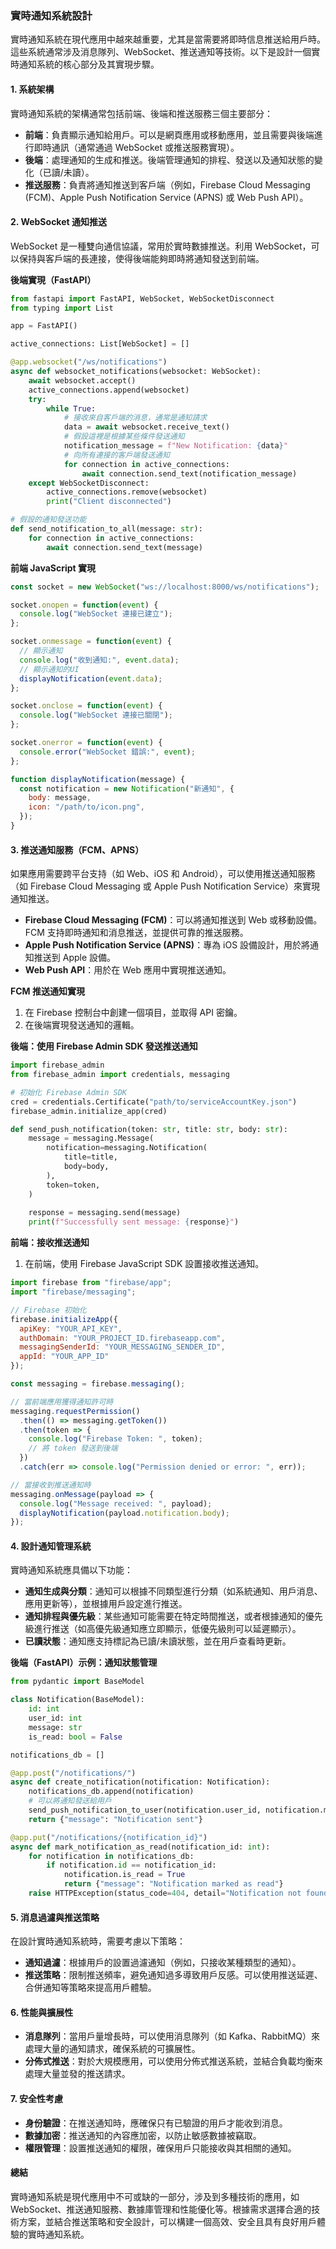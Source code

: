 ### **實時通知系統設計**

實時通知系統在現代應用中越來越重要，尤其是當需要將即時信息推送給用戶時。這些系統通常涉及消息隊列、WebSocket、推送通知等技術。以下是設計一個實時通知系統的核心部分及其實現步驟。

#### **1. 系統架構**

實時通知系統的架構通常包括前端、後端和推送服務三個主要部分：

- **前端**：負責顯示通知給用戶。可以是網頁應用或移動應用，並且需要與後端進行即時通訊（通常通過 WebSocket 或推送服務實現）。
- **後端**：處理通知的生成和推送。後端管理通知的排程、發送以及通知狀態的變化（已讀/未讀）。
- **推送服務**：負責將通知推送到客戶端（例如，Firebase Cloud Messaging (FCM)、Apple Push Notification Service (APNS) 或 Web Push API）。

#### **2. WebSocket 通知推送**

WebSocket 是一種雙向通信協議，常用於實時數據推送。利用 WebSocket，可以保持與客戶端的長連接，使得後端能夠即時將通知發送到前端。

**後端實現（FastAPI）**

```python
from fastapi import FastAPI, WebSocket, WebSocketDisconnect
from typing import List

app = FastAPI()

active_connections: List[WebSocket] = []

@app.websocket("/ws/notifications")
async def websocket_notifications(websocket: WebSocket):
    await websocket.accept()
    active_connections.append(websocket)
    try:
        while True:
            # 接收來自客戶端的消息，通常是通知請求
            data = await websocket.receive_text()
            # 假設這裡是根據某些條件發送通知
            notification_message = f"New Notification: {data}"
            # 向所有連接的客戶端發送通知
            for connection in active_connections:
                await connection.send_text(notification_message)
    except WebSocketDisconnect:
        active_connections.remove(websocket)
        print("Client disconnected")

# 假設的通知發送功能
def send_notification_to_all(message: str):
    for connection in active_connections:
        await connection.send_text(message)
```

**前端 JavaScript 實現**

```javascript
const socket = new WebSocket("ws://localhost:8000/ws/notifications");

socket.onopen = function(event) {
  console.log("WebSocket 連接已建立");
};

socket.onmessage = function(event) {
  // 顯示通知
  console.log("收到通知:", event.data);
  // 顯示通知的UI
  displayNotification(event.data);
};

socket.onclose = function(event) {
  console.log("WebSocket 連接已關閉");
};

socket.onerror = function(event) {
  console.error("WebSocket 錯誤:", event);
};

function displayNotification(message) {
  const notification = new Notification("新通知", {
    body: message,
    icon: "/path/to/icon.png",
  });
}
```

#### **3. 推送通知服務（FCM、APNS）**

如果應用需要跨平台支持（如 Web、iOS 和 Android），可以使用推送通知服務（如 Firebase Cloud Messaging 或 Apple Push Notification Service）來實現通知推送。

- **Firebase Cloud Messaging (FCM)**：可以將通知推送到 Web 或移動設備。FCM 支持即時通知和消息推送，並提供可靠的推送服務。
- **Apple Push Notification Service (APNS)**：專為 iOS 設備設計，用於將通知推送到 Apple 設備。
- **Web Push API**：用於在 Web 應用中實現推送通知。

**FCM 推送通知實現**

1. 在 Firebase 控制台中創建一個項目，並取得 API 密鑰。
2. 在後端實現發送通知的邏輯。

**後端：使用 Firebase Admin SDK 發送推送通知**

```python
import firebase_admin
from firebase_admin import credentials, messaging

# 初始化 Firebase Admin SDK
cred = credentials.Certificate("path/to/serviceAccountKey.json")
firebase_admin.initialize_app(cred)

def send_push_notification(token: str, title: str, body: str):
    message = messaging.Message(
        notification=messaging.Notification(
            title=title,
            body=body,
        ),
        token=token,
    )
    
    response = messaging.send(message)
    print(f"Successfully sent message: {response}")
```

**前端：接收推送通知**

1. 在前端，使用 Firebase JavaScript SDK 設置接收推送通知。

```javascript
import firebase from "firebase/app";
import "firebase/messaging";

// Firebase 初始化
firebase.initializeApp({
  apiKey: "YOUR_API_KEY",
  authDomain: "YOUR_PROJECT_ID.firebaseapp.com",
  messagingSenderId: "YOUR_MESSAGING_SENDER_ID",
  appId: "YOUR_APP_ID"
});

const messaging = firebase.messaging();

// 當前端應用獲得通知許可時
messaging.requestPermission()
  .then(() => messaging.getToken())
  .then(token => {
    console.log("Firebase Token: ", token);
    // 將 token 發送到後端
  })
  .catch(err => console.log("Permission denied or error: ", err));

// 當接收到推送通知時
messaging.onMessage(payload => {
  console.log("Message received: ", payload);
  displayNotification(payload.notification.body);
});
```

#### **4. 設計通知管理系統**

實時通知系統應具備以下功能：

- **通知生成與分類**：通知可以根據不同類型進行分類（如系統通知、用戶消息、應用更新等），並根據用戶設定進行推送。
- **通知排程與優先級**：某些通知可能需要在特定時間推送，或者根據通知的優先級進行推送（如高優先級通知應立即顯示，低優先級則可以延遲顯示）。
- **已讀狀態**：通知應支持標記為已讀/未讀狀態，並在用戶查看時更新。

**後端（FastAPI）示例：通知狀態管理**

```python
from pydantic import BaseModel

class Notification(BaseModel):
    id: int
    user_id: int
    message: str
    is_read: bool = False

notifications_db = []

@app.post("/notifications/")
async def create_notification(notification: Notification):
    notifications_db.append(notification)
    # 可以將通知發送給用戶
    send_push_notification_to_user(notification.user_id, notification.message)
    return {"message": "Notification sent"}

@app.put("/notifications/{notification_id}")
async def mark_notification_as_read(notification_id: int):
    for notification in notifications_db:
        if notification.id == notification_id:
            notification.is_read = True
            return {"message": "Notification marked as read"}
    raise HTTPException(status_code=404, detail="Notification not found")
```

#### **5. 消息過濾與推送策略**

在設計實時通知系統時，需要考慮以下策略：

- **通知過濾**：根據用戶的設置過濾通知（例如，只接收某種類型的通知）。
- **推送策略**：限制推送頻率，避免通知過多導致用戶反感。可以使用推送延遲、合併通知等策略來提高用戶體驗。

#### **6. 性能與擴展性**

- **消息隊列**：當用戶量增長時，可以使用消息隊列（如 Kafka、RabbitMQ）來處理大量的通知請求，確保系統的可擴展性。
- **分佈式推送**：對於大規模應用，可以使用分佈式推送系統，並結合負載均衡來處理大量並發的推送請求。

#### **7. 安全性考慮**

- **身份驗證**：在推送通知時，應確保只有已驗證的用戶才能收到消息。
- **數據加密**：推送通知的內容應加密，以防止敏感數據被竊取。
- **權限管理**：設置推送通知的權限，確保用戶只能接收與其相關的通知。

#### **總結**

實時通知系統是現代應用中不可或缺的一部分，涉及到多種技術的應用，如 WebSocket、推送通知服務、數據庫管理和性能優化等。根據需求選擇合適的技術方案，並結合推送策略和安全設計，可以構建一個高效、安全且具有良好用戶體驗的實時通知系統。